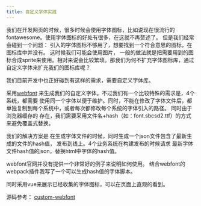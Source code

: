 ```yaml
---
title: 自定义字体实践
---
```


我们在开发网页的时候，很多时候会使用字体图标，比如说现在很流行的fontawesome。使用字体图标的好处有很多，在这就不再赘述了。
但是我们经常会碰到一个问题： 引入的字体图标不够用了，想要找到一个符合意思的图标，在图标库中并没有。 这时候我们可能会使用图片，
一般的做法就是把需要用到的图标合成sprite来使用。相对来说会比较繁琐。那我们为何不扩充字体图标库，通过自定义字体来扩充我们的图标库呢？

我们目前开发中也正好碰到有这样的需求，需要自定义字体库。

采用[webfont](https://github.com/itgalaxy/webfont) 来生成我们的自定义字体。不过我们有一个比较特殊的需求是，4个系统，都需要
使用同一个字体以便于维护。同时，不能在修改了字体文件后，都单独复制到每个系统中，或者每次都修改每个系统的字体引入的路径。 同时由于浏览器缓存的
存在，我们需要采用文件名+hash（如：font.sbcsd2.ttf）的方式来避免覆盖式替换。

我们的解决方案是 在生成字体文件的时候，同时生成一个json文件包含了最新生成的文件的hash值， 发布到线上。4个业务系统在构建发布的时候请求
最新字体文件hash值的json，替换html中字体的hash值。


webfont官网并没有提供一个非常好的例子来说明如何使用。 结合webfont的webpack插件我写了一个可以生成hash值的字体脚本。

同时采用vue来展示已经收集的字体图标，可以在页面上直观的看到。

源码参考： [custom-webfont](https://github.com/Rhain/rhain.site/tree/master/source/src/custom-webfont)

